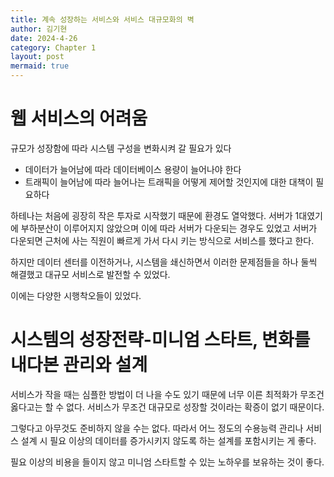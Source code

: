 ```yaml
---
title: 계속 성장하는 서비스와 서비스 대규모화의 벽
author: 김기현
date: 2024-4-26
category: Chapter 1
layout: post
mermaid: true
---
```


# 웹 서비스의 어려움

규모가 성장함에 따라 시스템 구성을 변화시켜 갈 필요가 있다

* 데이터가 늘어남에 따라 데이터베이스 용량이 늘어나야 한다
* 트래픽이 늘어남에 따라 늘어나는 트래픽을 어떻게 제어할 것인지에 대한 대책이 필요하다

하테나는 처음에 굉장히 작은 투자로 시작했기 때문에 환경도 열악했다.
서버가 1대였기에 부하분산이 이루어지지 않았으며 이에 따라 서버가 다운되는 경우도 있었고 서버가 다운되면 근처에 사는 직원이 빠르게 가서 다시 키는 방식으로 서비스를 했다고 한다.

하지만 데이터 센터를 이전하거나, 시스템을 쇄신하면서 이러한 문제점들을 하나 둘씩 해결했고 대규모 서비스로 발전할 수 있었다.

이에는 다양한 시행착오들이 있었다.

# 시스템의 성장전략-미니엄 스타트, 변화를 내다본 관리와 설계
서비스가 작을 때는 심플한 방법이 더 나을 수도 있기 때문에 너무 이른 최적화가 무조건 옳다고는 할 수 없다.
서비스가 무조건 대규모로 성장할 것이라는 확증이 없기 때문이다.

그렇다고 아무것도 준비하지 않을 수는 없다. 따라서 어느 정도의 수용능력 관리나 서비스 설계 시 필요 이상의 데이터를 증가시키지 않도록 하는 설계를 포함시키는 게 좋다.

필요 이상의 비용을 들이지 않고 미니엄 스타트할 수 있는 노하우를 보유하는 것이 좋다.
